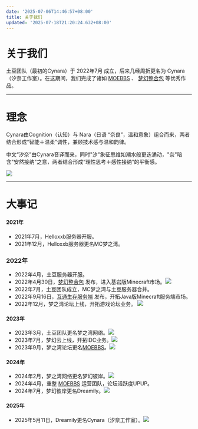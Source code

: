 ```yaml
---
date: '2025-07-06T14:46:57+08:00'
title: 关于我们
updated: '2025-07-18T21:20:24.632+08:00'
---
```

# 关于我们

土豆团队（最初的Cynara）于 2022年7月 成立，后来几经周折更名为 Cynara（汐奈工作室）。在这期间，我们完成了诸如 [MOEBBS](https://www.hvhbbs.cc/) 、 [梦幻整合包](https://pack.fkme.cyou/#/) 等优秀作品。

---

# 理念

Cynara由Cognition（认知）与 Nara（日语 “奈良”，温和意象）组合而来，两者结合形成“智能＋温柔”调性，兼顾技术感与温和韵律。

中文“汐奈”由Cynara音译而来，同时"汐"象征思维如潮水般更迭涌动，"奈"暗含"安然接纳"之意，两者结合形成“理性思考＋感性接纳”的平衡感。

![](https://cdn.jsdelivr.net/gh/sorasakuyu/Pic/Cynara/Cynara.svg)

---

# 大事记

#### 2021年

* 2021年7月，Helloxxb服务器开服。
* 2021年12月，Helloxxb服务器更名MC梦之湾。

### 2022年

* 2022年4月，土豆服务器开服。
* 2022年4月30日，[梦幻整合包](https://pack.fkme.cyou/#/) 发布，进入基岩版Minecraft市场。![](https://cdn.jsdelivr.net/gh/sorasakuyu/Pic/Cynara/整合包.png)
* 2022年7月，土豆团队成立，MC梦之湾与土豆服务器合并。
* 2022年9月16日，[互通生存服务端](https://www.minebbs.com/resources/paper-new.4663/) 发布，开拓Java版Minecraft服务端市场。
* 2022年12月，梦之湾论坛上线，开拓游戏论坛业务。
  ![](https://cdn.jsdelivr.net/gh/sorasakuyu/Pic/Cynara/xuanchuan.png)

#### 2023年

* 2023年3月，土豆团队更名梦之湾网络。![](https://cdn.jsdelivr.net/gh/sorasakuyu/Pic/Cynara/small.png)
* 2023年7月，梦幻云上线，开拓IDC业务。![](https://cdn.jsdelivr.net/gh/sorasakuyu/Pic/Cynara/B78AC5C7E51E011FA4A9FF43EBD933F7.png)
* 2023年9月，梦之湾论坛更名[MOEBBS](https://www.hvhbbs.cc/)。![](https://cdn.jsdelivr.net/gh/sorasakuyu/Pic/Cynara/MoeLogo.svg)

#### 2024年

* 2024年2月，梦之湾网络更名梦幻彼岸。![](https://cdn.jsdelivr.net/gh/sorasakuyu/Pic/Cynara/梦幻彼岸小.svg)
* 2024年4月，重整 [MOEBBS](https://www.hvhbbs.cc/) 运营团队，论坛活跃度UPUP。
* 2024年7月，梦幻彼岸更名Dreamily。![](https://cdn.jsdelivr.net/gh/sorasakuyu/Pic/Cynara/23b44d97-3e96-436f-8c2d-d14b3d6c37b8.png)

#### 2025年

* 2025年5月11日，Dreamily更名Cynara（汐奈工作室）。![](https://cdn.jsdelivr.net/gh/sorasakuyu/Pic/Cynara/Cynara.svg)

